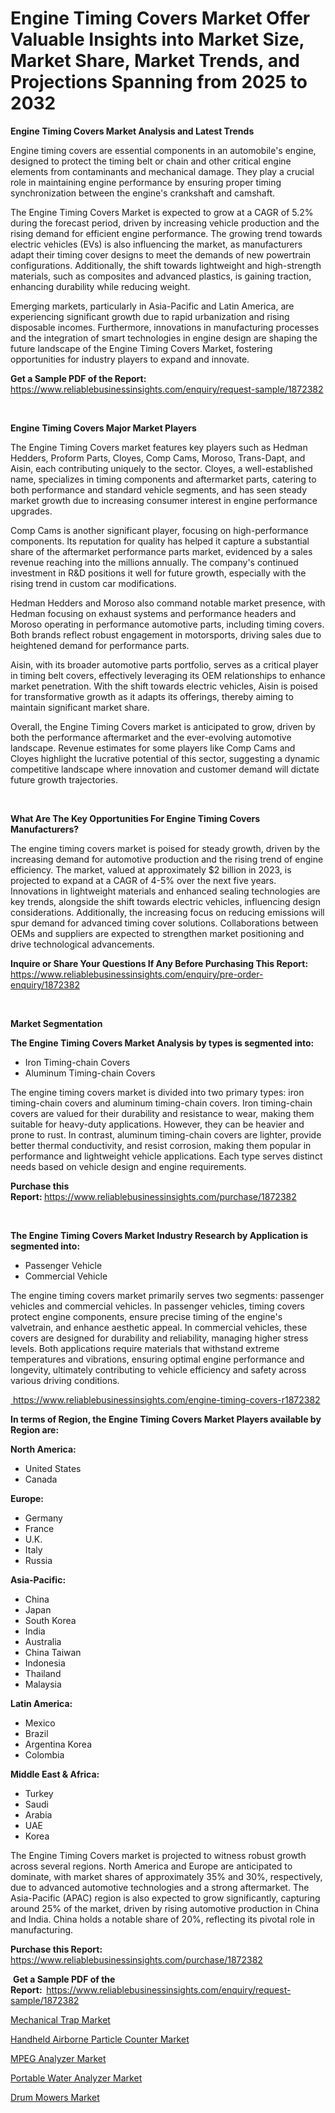 <p><h1>Engine Timing Covers Market Offer Valuable Insights into Market Size, Market Share, Market Trends, and Projections Spanning from 2025 to 2032</h1></p><p><strong>Engine Timing Covers Market Analysis and Latest Trends</strong></p>
<p><p>Engine timing covers are essential components in an automobile's engine, designed to protect the timing belt or chain and other critical engine elements from contaminants and mechanical damage. They play a crucial role in maintaining engine performance by ensuring proper timing synchronization between the engine's crankshaft and camshaft.</p><p>The Engine Timing Covers Market is expected to grow at a CAGR of 5.2% during the forecast period, driven by increasing vehicle production and the rising demand for efficient engine performance. The growing trend towards electric vehicles (EVs) is also influencing the market, as manufacturers adapt their timing cover designs to meet the demands of new powertrain configurations. Additionally, the shift towards lightweight and high-strength materials, such as composites and advanced plastics, is gaining traction, enhancing durability while reducing weight.</p><p>Emerging markets, particularly in Asia-Pacific and Latin America, are experiencing significant growth due to rapid urbanization and rising disposable incomes. Furthermore, innovations in manufacturing processes and the integration of smart technologies in engine design are shaping the future landscape of the Engine Timing Covers Market, fostering opportunities for industry players to expand and innovate.</p></p>
<p><strong>Get a Sample PDF of the Report:&nbsp;</strong> <a href="https://www.reliablebusinessinsights.com/enquiry/request-sample/1872382?utm_campaign=1873&utm_medium=2&utm_source=Github&utm_content=ia&utm_term=16022025&utm_id=engine-timing-covers">https://www.reliablebusinessinsights.com/enquiry/request-sample/1872382</a></p>
<p>&nbsp;</p>
<p><strong>Engine Timing Covers Major Market Players</strong></p>
<p><p>The Engine Timing Covers market features key players such as Hedman Hedders, Proform Parts, Cloyes, Comp Cams, Moroso, Trans-Dapt, and Aisin, each contributing uniquely to the sector. Cloyes, a well-established name, specializes in timing components and aftermarket parts, catering to both performance and standard vehicle segments, and has seen steady market growth due to increasing consumer interest in engine performance upgrades.</p><p>Comp Cams is another significant player, focusing on high-performance components. Its reputation for quality has helped it capture a substantial share of the aftermarket performance parts market, evidenced by a sales revenue reaching into the millions annually. The company's continued investment in R&D positions it well for future growth, especially with the rising trend in custom car modifications.</p><p>Hedman Hedders and Moroso also command notable market presence, with Hedman focusing on exhaust systems and performance headers and Moroso operating in performance automotive parts, including timing covers. Both brands reflect robust engagement in motorsports, driving sales due to heightened demand for performance parts.</p><p>Aisin, with its broader automotive parts portfolio, serves as a critical player in timing belt covers, effectively leveraging its OEM relationships to enhance market penetration. With the shift towards electric vehicles, Aisin is poised for transformative growth as it adapts its offerings, thereby aiming to maintain significant market share.</p><p>Overall, the Engine Timing Covers market is anticipated to grow, driven by both the performance aftermarket and the ever-evolving automotive landscape. Revenue estimates for some players like Comp Cams and Cloyes highlight the lucrative potential of this sector, suggesting a dynamic competitive landscape where innovation and customer demand will dictate future growth trajectories.</p></p>
<p>&nbsp;</p>
<p><strong>What Are The Key Opportunities For Engine Timing Covers Manufacturers?</strong></p>
<p><p>The engine timing covers market is poised for steady growth, driven by the increasing demand for automotive production and the rising trend of engine efficiency. The market, valued at approximately $2 billion in 2023, is projected to expand at a CAGR of 4-5% over the next five years. Innovations in lightweight materials and enhanced sealing technologies are key trends, alongside the shift towards electric vehicles, influencing design considerations. Additionally, the increasing focus on reducing emissions will spur demand for advanced timing cover solutions. Collaborations between OEMs and suppliers are expected to strengthen market positioning and drive technological advancements.</p></p>
<p><strong>Inquire or Share Your Questions If Any Before Purchasing This Report:</strong> <a href="https://www.reliablebusinessinsights.com/enquiry/pre-order-enquiry/1872382?utm_campaign=1873&utm_medium=2&utm_source=Github&utm_content=ia&utm_term=16022025&utm_id=engine-timing-covers">https://www.reliablebusinessinsights.com/enquiry/pre-order-enquiry/1872382</a></p>
<p>&nbsp;</p>
<p><strong>Market Segmentation</strong></p>
<p><strong>The Engine Timing Covers Market Analysis by types is segmented into:</strong></p>
<p><ul><li>Iron Timing-chain Covers</li><li>Aluminum Timing-chain Covers</li></ul></p>
<p><p>The engine timing covers market is divided into two primary types: iron timing-chain covers and aluminum timing-chain covers. Iron timing-chain covers are valued for their durability and resistance to wear, making them suitable for heavy-duty applications. However, they can be heavier and prone to rust. In contrast, aluminum timing-chain covers are lighter, provide better thermal conductivity, and resist corrosion, making them popular in performance and lightweight vehicle applications. Each type serves distinct needs based on vehicle design and engine requirements.</p></p>
<p><strong>Purchase this Report:&nbsp;</strong><a href="https://www.reliablebusinessinsights.com/purchase/1872382?utm_campaign=1873&utm_medium=2&utm_source=Github&utm_content=ia&utm_term=16022025&utm_id=engine-timing-covers">https://www.reliablebusinessinsights.com/purchase/1872382</a></p>
<p>&nbsp;</p>
<p><strong>The Engine Timing Covers Market Industry Research by Application is segmented into:</strong></p>
<p><ul><li>Passenger Vehicle</li><li>Commercial Vehicle</li></ul></p>
<p><p>The engine timing covers market primarily serves two segments: passenger vehicles and commercial vehicles. In passenger vehicles, timing covers protect engine components, ensure precise timing of the engine's valvetrain, and enhance aesthetic appeal. In commercial vehicles, these covers are designed for durability and reliability, managing higher stress levels. Both applications require materials that withstand extreme temperatures and vibrations, ensuring optimal engine performance and longevity, ultimately contributing to vehicle efficiency and safety across various driving conditions.</p></p>
<p><a href="https://www.reliablebusinessinsights.com/engine-timing-covers-r1872382?utm_campaign=1873&utm_medium=2&utm_source=Github&utm_content=ia&utm_term=16022025&utm_id=engine-timing-covers">&nbsp;https://www.reliablebusinessinsights.com/engine-timing-covers-r1872382</a></p>
<p><strong>In terms of Region, the Engine Timing Covers Market Players available by Region are:</strong></p>
<p>
    <p> <strong> North America: </strong>
        <ul>
            <li>United States</li>
            <li>Canada</li>
        </ul>
        </p> 
    <p> <strong> Europe: </strong>
        <ul>
            <li>Germany</li>
            <li>France</li>
            <li>U.K.</li>
            <li>Italy</li>
            <li>Russia</li>
        </ul>
        </p> 
    <p> <strong> Asia-Pacific: </strong>
        <ul>
            <li>China</li>
            <li>Japan</li>
            <li>South Korea</li>
            <li>India</li>
            <li>Australia</li>
            <li>China Taiwan</li>
            <li>Indonesia</li>
            <li>Thailand</li>
            <li>Malaysia</li>
        </ul>
        </p> 
    <p> <strong> Latin America: </strong>
        <ul>
            <li>Mexico</li>
            <li>Brazil</li>
            <li>Argentina Korea</li>
            <li>Colombia</li>
        </ul>
        </p> 
    <p> <strong> Middle East & Africa: </strong>
        <ul>
            <li>Turkey</li>
            <li>Saudi</li>
            <li>Arabia</li>
            <li>UAE</li>
            <li>Korea</li>
        </ul>
    </p>
    </p>
<p><p>The Engine Timing Covers market is projected to witness robust growth across several regions. North America and Europe are anticipated to dominate, with market shares of approximately 35% and 30%, respectively, due to advanced automotive technologies and a strong aftermarket. The Asia-Pacific (APAC) region is also expected to grow significantly, capturing around 25% of the market, driven by rising automotive production in China and India. China holds a notable share of 20%, reflecting its pivotal role in manufacturing.</p></p>
<p><strong>Purchase this Report: </strong><a href="https://www.reliablebusinessinsights.com/purchase/1872382?utm_campaign=1873&utm_medium=2&utm_source=Github&utm_content=ia&utm_term=16022025&utm_id=engine-timing-covers">https://www.reliablebusinessinsights.com/purchase/1872382</a></p>
<p>&nbsp;<strong>Get a Sample PDF of the Report:&nbsp;&nbsp;</strong><a href="https://www.reliablebusinessinsights.com/enquiry/request-sample/1872382?utm_campaign=1873&utm_medium=2&utm_source=Github&utm_content=ia&utm_term=16022025&utm_id=engine-timing-covers">https://www.reliablebusinessinsights.com/enquiry/request-sample/1872382</a></p>
<p><strong></strong></p>
<p><p><a href="https://github.com/shirlantosx7/Market-Research-Report-List-1/blob/main/mechanical-trap-market.md?utm_campaign=1873&utm_medium=2&utm_source=Github&utm_content=ia&utm_term=16022025&utm_id=engine-timing-covers">Mechanical Trap Market</a></p><p><a href="https://github.com/domnikgisken/Market-Research-Report-List-1/blob/main/handheld-airborne-particle-counter-market.md?utm_campaign=1873&utm_medium=2&utm_source=Github&utm_content=ia&utm_term=16022025&utm_id=engine-timing-covers">Handheld Airborne Particle Counter Market</a></p><p><a href="https://github.com/raquinyagua/Market-Research-Report-List-1/blob/main/mpeg-analyzer-market.md?utm_campaign=1873&utm_medium=2&utm_source=Github&utm_content=ia&utm_term=16022025&utm_id=engine-timing-covers">MPEG Analyzer Market</a></p><p><a href="https://github.com/ziwersekos/Market-Research-Report-List-1/blob/main/portable-water-analyzer-market.md?utm_campaign=1873&utm_medium=2&utm_source=Github&utm_content=ia&utm_term=16022025&utm_id=engine-timing-covers">Portable Water Analyzer Market</a></p><p><a href="https://github.com/chinwonhanie/Market-Research-Report-List-1/blob/main/drum-mowers-market.md?utm_campaign=1873&utm_medium=2&utm_source=Github&utm_content=ia&utm_term=16022025&utm_id=engine-timing-covers">Drum Mowers Market</a></p></p>